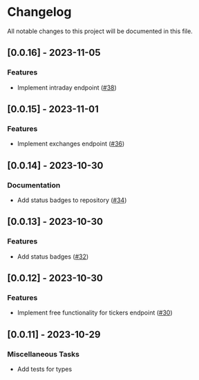 # Changelog

All notable changes to this project will be documented in this file.

## [0.0.16] - 2023-11-05

### Features

- Implement intraday endpoint ([#38](https://github.com/reubenwong97/marketstack-rs/pull/38))

<!-- generated by git-cliff -->
## [0.0.15] - 2023-11-01

### Features

- Implement exchanges endpoint ([#36](https://github.com/reubenwong97/marketstack-rs/pull/36))

<!-- generated by git-cliff -->
## [0.0.14] - 2023-10-30

### Documentation

- Add status badges to repository ([#34](https://github.com/reubenwong97/marketstack-rs/pull/34))

<!-- generated by git-cliff -->
## [0.0.13] - 2023-10-30

### Features

- Add status badges ([#32](https://github.com/reubenwong97/marketstack-rs/pull/32))

<!-- generated by git-cliff -->
## [0.0.12] - 2023-10-30

### Features

- Implement free functionality for tickers endpoint ([#30](https://github.com/reubenwong97/marketstack-rs/pull/30))

<!-- generated by git-cliff -->
## [0.0.11] - 2023-10-29

### Miscellaneous Tasks

- Add tests for types

<!-- generated by git-cliff -->
<!-- generated by git-cliff -->
<!-- generated by git-cliff -->
